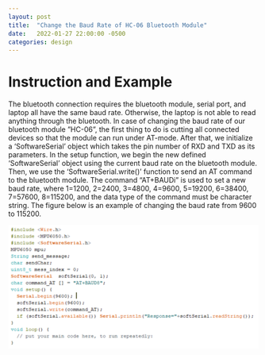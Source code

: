 ```yaml
---
layout: post
title:  "Change the Baud Rate of HC-06 Bluetooth Module"
date:   2022-01-27 22:00:00 -0500
categories: design
---
```


# Instruction and Example

The bluetooth connection requires the bluetooth module, serial port, and laptop all have the same baud rate. Otherwise, the laptop is not able to read anything through the bluetooth. In case of changing the baud rate of our bluetooth module ”HC-06”, the first thing to do is cutting all connected devices so that the module can run under AT-mode. After that, we initialize a ‘SoftwareSerial’ object which takes the pin number of RXD and TXD as its parameters. In the setup function, we begin the new defined ‘SoftwareSerial’ object using the current baud rate on the bluetooth module. Then, we use the ‘SoftwareSerial.write()’ function to send an AT command to the bluetooth module. The command “AT+BAUDi” is used to set a new baud rate, where 1=1200, 2=2400, 3=4800, 4=9600, 5=19200, 6=38400, 7=57600, 8=115200, and the data type of the command must be character string. The figure below is an example of changing the baud rate from 9600 to 115200.


![changeFrom9600To115200.PNG](/assets/images/changeFrom9600To115200.PNG)
